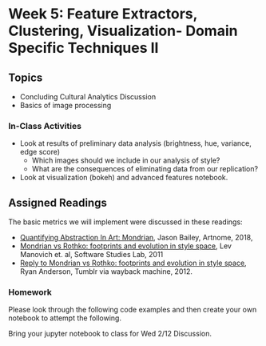 # Week 5: Feature Extractors, Clustering, Visualization- Domain Specific Techniques II

## Topics

* Concluding Cultural Analytics Discussion
* Basics of image processing


### In-Class Activities

* Look at results of preliminary data analysis (brightness, hue, variance, edge score)
  * Which images should we include in our analysis of style?
  * What are the consequences of eliminating data from our replication?
* Look at visualization (bokeh) and advanced features notebook.

## Assigned Readings

The basic metrics we will implement were discussed in these readings:
* [Quantifying Abstraction In Art: Mondrian](https://www.artnome.com/news/2018/4/11/quantifying-modrian-journey-to-abstraction), Jason Bailey, Artnome, 2018,  
* [Mondrian vs Rothko: footprints and evolution in style space](http://lab.softwarestudies.com/2011/06/mondrian-vs-rothko-footprints-and.html), Lev Manovich et. al, Software Studies Lab, 2011
* [Reply to Mondrian vs Rothko: footprints and evolution in style space](https://web.archive.org/web/20120717071426/http://iwasnteventhere.tumblr.com/post/7882377942/reply-to-mondrian-vs-rothko-footprints-and-evolution), Ryan Anderson, Tumblr via wayback machine, 2012.

### Homework

Please look through the following code examples and then create your own notebook to attempt the following.

Bring your jupyter notebook to class for Wed 2/12 Discussion.
